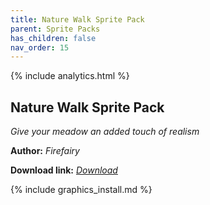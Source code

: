 ```yaml
---
title: Nature Walk Sprite Pack
parent: Sprite Packs
has_children: false
nav_order: 15
---
```


{% include analytics.html %}

## Nature Walk Sprite Pack
*Give your meadow an added touch of realism*

**Author:** *Firefairy*

 **Download link:** *[Download](https://drive.google.com/file/d/1k6Jca1mCdxWZBHsIPmnajXY0g54N3upu/view?usp=drivesdk)*

{% include graphics_install.md %}
